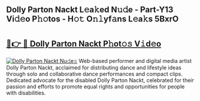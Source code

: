 ## Dolly Parton Nackt L𝚎a𝚔ed N𝚞𝚍e - Part-Y13 Vi𝚍𝚎o P𝚑𝚘tos - H𝚘𝚝 O𝚗𝚕yf𝚊ns L𝚎a𝚔s 5BxrO

# <h2><a href="http://kfeju9.oniu.top/?m=Dolly+Parton+Nackt">🔗👉 🔴 Dolly Parton Nackt P𝚑ot𝚘𝚜 V𝚒d𝚎o</a></h2>

[![Dolly Parton Nackt Nu𝚍e𝚜](https://i.imgur.com/0qMVB7G.gif)](http://kfeju9.oniu.top/?m=Dolly+Parton+Nackt)
Web-based performer and digital media artist Dolly Parton Nackt, acclaimed for distributing dance and lifestyle ideas through solo and collaborative dance performances and compact clips. Dedicated advocate for the disabled Dolly Parton Nackt, celebrated for their passion and efforts to promote equal rights and opportunities for people with disabilities.  
